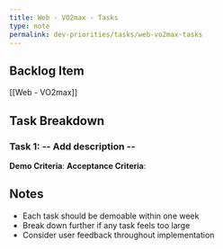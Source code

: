 ```yaml
---
title: Web - VO2max - Tasks
type: note
permalink: dev-priorities/tasks/web-vo2max-tasks
---
```


## Backlog Item
[[Web - VO2max]]

## Task Breakdown

### Task 1:  -- Add description --
**Demo Criteria**: 
**Acceptance Criteria**:


## Notes
- Each task should be demoable within one week
- Break down further if any task feels too large
- Consider user feedback throughout implementation